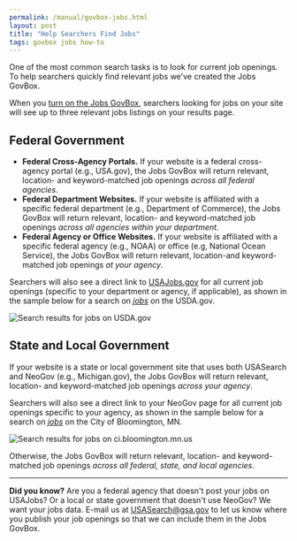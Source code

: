 ```yaml
---
permalink: /manual/govbox-jobs.html
layout: post
title: "Help Searchers Find Jobs"
tags: govbox jobs how-to
---
```


One of the most common search tasks is to look for current job openings. To help searchers quickly find relevant jobs we've created the Jobs GovBox. 

When you [turn on the Jobs GovBox](/manual/results-modules.html), searchers looking for jobs on your site will see up to three relevant jobs listings on your results page. 

## Federal Government

* **Federal Cross-Agency Portals.** If your website is a federal cross-agency portal (e.g., USA.gov), the Jobs GovBox will return relevant, location- and keyword-matched job openings *across all federal agencies*. 
* **Federal Department Websites.** If your website is affiliated with a specific federal department (e.g., Department of Commerce), the Jobs GovBox will return relevant, location- and keyword-matched job openings *across all agencies within your department*. 
* **Federal Agency or Office Websites.** If your website is affiliated with a specific federal agency (e.g., NOAA) or office (e.g, National Ocean Service), the Jobs GovBox will return relevant, location-and keyword-matched job openings *at your agency*. 

Searchers will also see a direct link to [USAJobs.gov](https://www.usajobs.gov) for all current job openings (specific to your department or agency, if applicable), as shown in the sample below for a search on [*jobs*](http://usdasearch.usda.gov/search?affiliate=usda&query=jobs") on the USDA.gov. 

![Search results for jobs on USDA.gov](https://9fddeb862c037f6d2190-f1564c64756a8cfee25b6b19953b1d23.ssl.cf2.rackcdn.com/govbox-jobs.png)

## State and Local Government 

If your website is a state or local government site that uses both USASearch and NeoGov (e.g., Michigan.gov), the Jobs GovBox will return relevant, location- and keyword-matched job openings *across your agency*. 

Searchers will also see a direct link to your NeoGov page for all current job openings specific to your agency, as shown in the sample below for a search on *[jobs](http://search.ci.bloomington.mn.us/search?affiliate=cityofbloomingtonmnsearchresults&query=jobs)* on the City of Bloomington, MN. 

![Search results for jobs on ci.bloomington.mn.us](https://9fddeb862c037f6d2190-f1564c64756a8cfee25b6b19953b1d23.ssl.cf2.rackcdn.com/jobs-bloomington.png)

Otherwise, the Jobs GovBox will return relevant, location- and keyword-matched job openings *across all federal, state, and local agencies*. 

---

 **Did you know?** Are you a federal agency that doesn't post your jobs on USAJobs? Or a local or state government that doesn't use NeoGov? We want your jobs data. E-mail us at <USASearch@gsa.gov> to let us know where you publish your job openings so that we can include them in the Jobs GovBox.